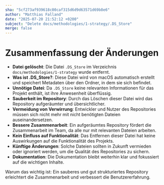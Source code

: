 ```yaml
---
sha: "5cf273af939618c00caf315d6d9d63571d69b8e6"
author: "Matthias Falland"
date: "2025-07-20 21:52:12 +0200"
subject: "Delete docs/methodologies/1-strategy/.DS_Store"
merge: false
---
```


# Zusammenfassung der Änderungen

- **Datei gelöscht**: Die Datei `.DS_Store` im Verzeichnis `docs/methodologies/1-strategy` wurde entfernt.
- **Was ist .DS_Store?**: Diese Datei wird von macOS automatisch erstellt und speichert Metadaten über den Ordner, in dem sie sich befindet.
- **Unnötige Datei**: Da `.DS_Store` keine relevanten Informationen für das Projekt enthält, ist ihre Anwesenheit überflüssig.
- **Sauberkeit im Repository**: Durch das Löschen dieser Datei wird das Repository aufgeräumter und übersichtlicher.
- **Vermeidung von Verwirrung**: Entwickler und Nutzer des Repositories müssen sich nicht mehr mit nicht benötigten Dateien auseinandersetzen.
- **Bessere Zusammenarbeit**: Ein aufgeräumtes Repository fördert die Zusammenarbeit im Team, da alle nur mit relevanten Dateien arbeiten.
- **Kein Einfluss auf Funktionalität**: Das Entfernen dieser Datei hat keine Auswirkungen auf die Funktionalität des Projekts.
- **Künftige Änderungen**: Solche Dateien sollten in Zukunft vermieden oder ignoriert werden, um die Qualität des Repositories zu sichern.
- **Dokumentation**: Die Dokumentation bleibt weiterhin klar und fokussiert auf die wichtigen Inhalte.

Warum das wichtig ist: Ein sauberes und gut strukturiertes Repository erleichtert die Zusammenarbeit und verbessert die Benutzererfahrung.

